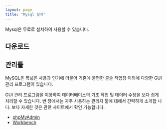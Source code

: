 ```yaml
---
layout: page
title: "Mysql 설치"
--- 
```

Mysql은 무료로 설치하여 사용할 수 있습니다.

## 다운로드

## 관리툴
MySQL은 폭넓은 사용과 인기에 더불어 기존에 불편한 콜솔 작업창 이외에 다양한 GUI 관리 프로그램이 있습니다.  

GUI 관리 프로그램을 이용하여 데이터베이스의 기초 작업 및 데이터 수정을 보다 쉽게 처리할 수 있습니다. 
번 장에서는 자주 사용하는 관리자 툴에 대해서 간략하게 소개합 니다. 보다 자세한 것은 관련 사이트에서 확인 가능합니다.  

* [phpMyAdmin](phpmyadmin) 
* [Workbench](workbench)